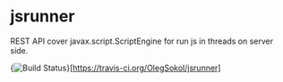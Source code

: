 # jsrunner
REST API cover javax.script.ScriptEngine for run js in threads on server side. 

{<img src="https://travis-ci.org/OlegSokol/jsrunner.svg?branch=master" alt="Build Status" />}[https://travis-ci.org/OlegSokol/jsrunner]
